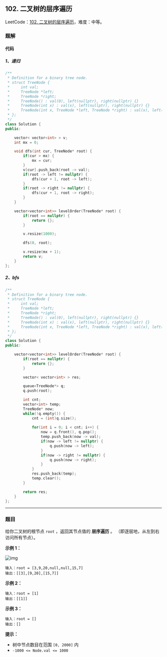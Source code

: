 ## 102. 二叉树的层序遍历

LeetCode：[102. 二叉树的层序遍历](https://leetcode.cn/problems/binary-tree-level-order-traversal/)，难度：中等。

### 题解

#### 代码

##### 1、递归

```c++
/**
 * Definition for a binary tree node.
 * struct TreeNode {
 *     int val;
 *     TreeNode *left;
 *     TreeNode *right;
 *     TreeNode() : val(0), left(nullptr), right(nullptr) {}
 *     TreeNode(int x) : val(x), left(nullptr), right(nullptr) {}
 *     TreeNode(int x, TreeNode *left, TreeNode *right) : val(x), left(left), right(right) {}
 * };
 */
class Solution {
public:

    vector< vector<int> > v;
    int mx = 0;

    void dfs(int cur, TreeNode* root) {
        if(cur > mx) {
            mx = cur;
        }
        v[cur].push_back(root -> val);
        if(root -> left != nullptr) {
            dfs(cur + 1, root -> left);
        }
        if(root -> right != nullptr) {
            dfs(cur + 1, root -> right);
        }
    }

    vector<vector<int>> levelOrder(TreeNode* root) {
        if(root == nullptr) {
            return {};
        }

        v.resize(1000);

        dfs(0, root);

        v.resize(mx + 1);
        return v;
    }
};
```

##### 2、bfs

```c++
/**
 * Definition for a binary tree node.
 * struct TreeNode {
 *     int val;
 *     TreeNode *left;
 *     TreeNode *right;
 *     TreeNode() : val(0), left(nullptr), right(nullptr) {}
 *     TreeNode(int x) : val(x), left(nullptr), right(nullptr) {}
 *     TreeNode(int x, TreeNode *left, TreeNode *right) : val(x), left(left), right(right) {}
 * };
 */
class Solution {
public:

    vector<vector<int>> levelOrder(TreeNode* root) {
        if(root == nullptr) {
            return {};
        }

        vector< vector<int> > res;

        queue<TreeNode*> q;
        q.push(root);

        int cnt;
        vector<int> temp;
        TreeNode* now;
        while(!q.empty()) {
            cnt = (int)q.size();
            
            for(int i = 0; i < cnt; i++) {
                now = q.front(), q.pop();
                temp.push_back(now -> val);
                if(now -> left != nullptr) {
                    q.push(now -> left);
                }
                if(now -> right != nullptr) {
                    q.push(now -> right);
                }
            }
            res.push_back(temp);
            temp.clear();
        }

        return res;
    }
};
```



---



### 题目

给你二叉树的根节点 `root` ，返回其节点值的 **层序遍历** 。 （即逐层地，从左到右访问所有节点）。

 

**示例 1：**

![img](https://gitee.com/xwl66/leetcode/raw/master/image/102-tree1.jpg)

```
输入：root = [3,9,20,null,null,15,7]
输出：[[3],[9,20],[15,7]]
```

**示例 2：**

```
输入：root = [1]
输出：[[1]]
```

**示例 3：**

```
输入：root = []
输出：[]
```

 

**提示：**

- 树中节点数目在范围 `[0, 2000]` 内
- `-1000 <= Node.val <= 1000`


